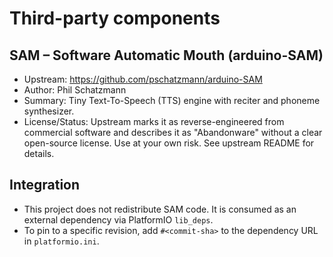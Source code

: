 Third-party components
======================

SAM – Software Automatic Mouth (arduino-SAM)
--------------------------------------------
- Upstream: https://github.com/pschatzmann/arduino-SAM
- Author: Phil Schatzmann
- Summary: Tiny Text-To-Speech (TTS) engine with reciter and phoneme synthesizer.
- License/Status: Upstream marks it as reverse-engineered from commercial software and describes it as "Abandonware" without a clear open-source license. Use at your own risk. See upstream README for details.

Integration
-----------
- This project does not redistribute SAM code. It is consumed as an external dependency via PlatformIO `lib_deps`.
- To pin to a specific revision, add `#<commit-sha>` to the dependency URL in `platformio.ini`.
